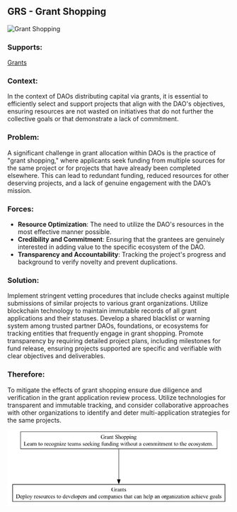 ## GRS - Grant Shopping

![Grant Shopping](./output/illustration/grant_shopping_illustration_v3.png)

### Supports:

[Grants](./grants.html)

### Context:

In the context of DAOs distributing capital via grants, it is essential to efficiently select and support projects that align with the DAO's objectives, ensuring resources are not wasted on initiatives that do not further the collective goals or that demonstrate a lack of commitment.

### Problem:

A significant challenge in grant allocation within DAOs is the practice of "grant shopping," where applicants seek funding from multiple sources for the same project or for projects that have already been completed elsewhere. This can lead to redundant funding, reduced resources for other deserving projects, and a lack of genuine engagement with the DAO’s mission.

### Forces:

- **Resource Optimization**: The need to utilize the DAO's resources in the most effective manner possible.
- **Credibility and Commitment**: Ensuring that the grantees are genuinely interested in adding value to the specific ecosystem of the DAO.
- **Transparency and Accountability**: Tracking the project's progress and background to verify novelty and prevent duplications.

### Solution:

Implement stringent vetting procedures that include checks against multiple submissions of similar projects to various grant organizations. Utilize blockchain technology to maintain immutable records of all grant applications and their statuses. Develop a shared blacklist or warning system among trusted partner DAOs, foundations, or ecosystems for tracking entities that frequently engage in grant shopping. Promote transparency by requiring detailed project plans, including milestones for fund release, ensuring projects supported are specific and verifiable with clear objectives and deliverables.

### Therefore:

To mitigate the effects of grant shopping ensure due diligence and verification in the grant application review process. Utilize technologies for transparent and immutable tracking, and consider collaborative approaches with other organizations to identify and deter multi-application strategies for the same projects.


![Grant Shopping](./output/grant_shopping_specific_graph_v3.png)
